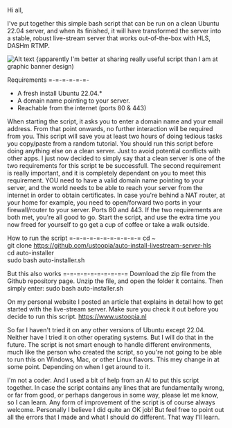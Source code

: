 Hi all,

I've put together this simple bash script that can be run on a clean Ubuntu 22.04 server, and when its finished, it will have transformed the server into a stable, robust live-stream server that works out-of-the-box with HLS, DASHm RTMP.

![Alt text](https://i.imgur.com/ERG9hoj.png "header image")
{apparently I'm better at sharing really useful script than I am at graphic banner design)

Requirements
=-=-=-=-=-=-
- A fresh install Ubuntu 22.04.*
- A domain name pointing to your server.
- Reachable from the internet (ports 80 & 443)

When starting the script, it asks you to enter a domain name and your email address. From that point onwards, no further interaction will be required from you. This script will save you at least two hours of doing tedious tasks you copy/paste from a random tutorial. You should run this script before doing anything else on a clean server. Just to avoid potential conflicts with other apps. I just now decided to simply say that a clean server is one of the two requirements for this script te be successfull. The second requirement is really important, and it is completely dependant on you to meet this requirement. YOU need to have a valid domain name pointing to your server, and the world needs to be able to reach your server from the internet in order to obtain certificates. In case you're behind a NAT router, at your home for example, you need to open/forward two ports in your firewall/router to your server. Ports 80 and 443. If the two requirements are both met, you're all good to go. Start the script, and use the extra time you now freed for yourself to go get a cup of coffee or take a walk outside. 

How to run the script
=-=-=-=-=-=-=-=-=-=-=
  cd ~ \
  git clone https://github.com/ustoopia/auto-install-livestream-server-hls \
  cd auto-installer \
  sudo bash auto-installer.sh

But this also works
=-=-=-=-=-=-=-=-=-=
Download the zip file from the Github repository page. Unzip the file, and 
open the folder it contains. Then simply enter: sudo bash auto-installer.sh

On my personal website I posted an article that explains in detail how to get started with the live-stream server. Make sure you check it out before you decide to run this script. https://www.ustoopia.nl

So far I haven't tried it on any other versions of Ubuntu except 22.04. Neither have I tried it on other operating systems. But I will do that in the future. The script is not smart enough to handle different environments, much like the person who created the script, so you're not going to be able to run this on Windows, Mac, or other Linux flavors. This mey change in at some point. Depending on when I get around to it.  

I'm not a coder. And I used a bit of help from an AI to put this script together. In case the script contains any lines that are fundamentally wrong, or far from good, or perhaps dangerous in some way, please let me know, so I can learn. Any form of improvement of the script is of course always welcome. Personally I believe I did quite an OK job! But feel free to point out all the errors that I made and what I should do different. That way I'll learn.
